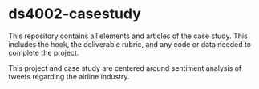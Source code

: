 # ds4002-casestudy
This repository contains all elements and articles of the case study. This includes the hook, the deliverable rubric, and any code or data needed to complete the project. 

This project and case study are centered around sentiment analysis of tweets regarding the airline industry.
